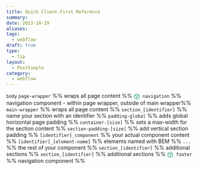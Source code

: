 ```yaml
---
title: Quick Client-First Reference
summary:
date: 2023-10-29
aliases:
tags:
  - webflow
draft: true
type:
  - tip
layout:
  - PostSimple
category:
  - webflow
---
```


<Callout text="Webflow page structure when using <a href='https://finsweet.com/client-first/docs/intro' target='_blank'>Client First Architecture</a>" />

`body`
`page-wrapper` %% wraps all page content %%
<span style="display: inline-flex; align-items: center; vertical-align: middle;"><svg data-icon="SymbolOutline12" aria-hidden="true" focusable="false" width="16" height="16" viewBox="0 0 12 12" class="bem-Svg" style="display: block; transform: translate(0px, 0px);"><g clip-path="url(#clip0_401_107973)"><path clip-rule="evenodd" d="M5.817.792a.477.477 0 01.394.001l4.76 2.178a.477.477 0 01.273.507l.001.026v5.459a.477.477 0 01-.266.428l-4.725 2.332a.475.475 0 01-.252.072H6a.48.48 0 01-.21-.048l-4.77-2.31a.477.477 0 01-.27-.43V3.474c0-.017 0-.033.003-.05a.479.479 0 01.279-.484L5.817.792zM1.705 4.217v4.49l3.822 1.852.008-4.594-3.83-1.748zm4.784 1.746l-.008 4.584 3.81-1.881V4.243l-3.802 1.72zm3.131-2.56L6.01 1.75 2.385 3.38l3.628 1.655L9.62 3.403z" fill="#30A185"></path></g></svg>&nbsp;</span> `navigation` %% navigation component - within page wrapper, outside of main wrapper%%
`main-wrapper` %% wraps all page content %%
`section_[identifier]` %% name your section with an identifier %%
`padding-global` %% adds global horizontal page padding %%
`container-[size]` %% sets a max-width for the section content %%
`section-padding-[size]` %% add vertical section padding %%
`[identifier]_component` %% your actual component content %%
`[identifier]_[element-name]` %% elements named with BEM %%
`...` %% the rest of your component %%
`section_[identifier]` %% additional sections %%
`section_[identifier]` %% additional sections %%
<span style="display: inline-flex; align-items: center; vertical-align: middle;"><svg data-icon="SymbolOutline12" aria-hidden="true" focusable="false" width="16" height="16" viewBox="0 0 12 12" class="bem-Svg" style="display: block; transform: translate(0px, 0px);"><g clip-path="url(#clip0_401_107973)"><path clip-rule="evenodd" d="M5.817.792a.477.477 0 01.394.001l4.76 2.178a.477.477 0 01.273.507l.001.026v5.459a.477.477 0 01-.266.428l-4.725 2.332a.475.475 0 01-.252.072H6a.48.48 0 01-.21-.048l-4.77-2.31a.477.477 0 01-.27-.43V3.474c0-.017 0-.033.003-.05a.479.479 0 01.279-.484L5.817.792zM1.705 4.217v4.49l3.822 1.852.008-4.594-3.83-1.748zm4.784 1.746l-.008 4.584 3.81-1.881V4.243l-3.802 1.72zm3.131-2.56L6.01 1.75 2.385 3.38l3.628 1.655L9.62 3.403z" fill="#30A185"></path></g></svg>&nbsp;</span> `footer` %% navigation component %%
